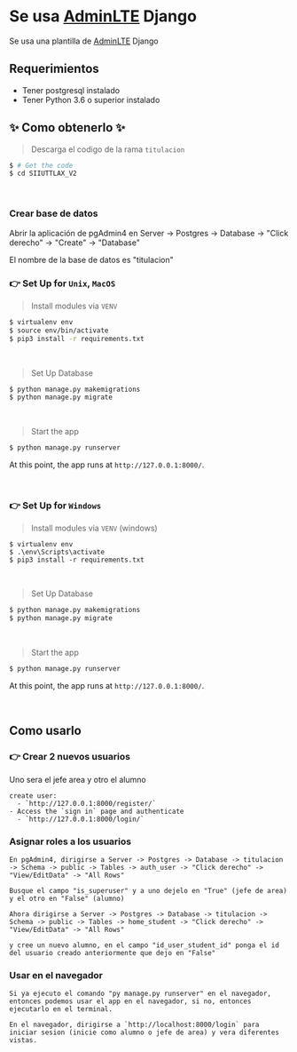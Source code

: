 # Se usa [AdminLTE](https://appseed.us/generator/adminlte/) Django

Se usa una plantilla de [AdminLTE](https://appseed.us/product/adminlte/django/) Django

## Requerimientos

  * Tener postgresql instalado
  * Tener Python 3.6 o superior instalado

## ✨ Como obtenerlo ✨

> Descarga el codigo de la rama `titulacion`

```bash
$ # Get the code
$ cd SIIUTTLAX_V2
```

<br />

### Crear base de datos

Abrir la aplicación de pgAdmin4 en Server -> Postgres -> Database -> "Click derecho" -> "Create" -> "Database"

El nombre de la base de datos es "titulacion"

### 👉 Set Up for `Unix`, `MacOS` 

> Install modules via `VENV`  

```bash
$ virtualenv env
$ source env/bin/activate
$ pip3 install -r requirements.txt
```

<br />

> Set Up Database

```bash
$ python manage.py makemigrations
$ python manage.py migrate
```

<br />

> Start the app

```bash
$ python manage.py runserver
```

At this point, the app runs at `http://127.0.0.1:8000/`. 

<br />

### 👉 Set Up for `Windows` 

> Install modules via `VENV` (windows) 

```
$ virtualenv env
$ .\env\Scripts\activate
$ pip3 install -r requirements.txt
```

<br />

> Set Up Database

```bash
$ python manage.py makemigrations
$ python manage.py migrate
```

<br />

> Start the app

```bash
$ python manage.py runserver
```

At this point, the app runs at `http://127.0.0.1:8000/`. 

<br />


## Como usarlo

### 👉 Crear 2 nuevos usuarios
Uno sera el jefe area y otro el alumno

```
create user:
  - `http://127.0.0.1:8000/register/`
- Access the `sign in` page and authenticate
  - `http://127.0.0.1:8000/login/`
```	
### Asignar roles a los usuarios

```	
En pgAdmin4, dirigirse a Server -> Postgres -> Database -> titulacion -> Schema -> public -> Tables -> auth_user -> "Click derecho" -> "View/EditData" -> "All Rows" 

Busque el campo "is_superuser" y a uno dejelo en "True" (jefe de area) y el otro en "False" (alumno)

Ahora dirigirse a Server -> Postgres -> Database -> titulacion -> Schema -> public -> Tables -> home_student -> "Click derecho" -> "View/EditData" -> "All Rows" 

y cree un nuevo alumno, en el campo "id_user_student_id" ponga el id del usuario creado anteriormente que dejo en "False"
```

### Usar en el navegador

```
Si ya ejecuto el comando "py manage.py runserver" en el navegador, entonces podemos usar el app en el navegador, si no, entonces ejecutarlo en el terminal.

En el navegador, dirigirse a `http://localhost:8000/login` para iniciar sesion (inicie como alumno o jefe de area) y vera diferentes vistas.

```

<br />
